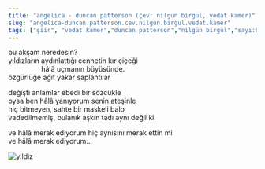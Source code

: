 ```yaml
---
title: "angelica - duncan patterson (çev: nilgün birgül, vedat kamer)"
slug: "angelica-duncan.patterson.cev.nilgun.birgul.vedat.kamer"
tags: ["şiir", "vedat kamer","duncan patterson","nilgün birgül","sayı:bir"]
---
```


bu akşam neredesin?  
yıldızların aydınlattığı cennetin kır çiçeği  
                 hâlâ uçmanın büyüsünde.  
özgürlüğe ağıt yakar saplantılar

değişti anlamlar ebedi bir sözcükle  
oysa ben hâlâ yanıyorum senin ateşinle  
hiç bitmeyen, sahte bir maskeli balo  
vadedilmemiş, bulanık aşkın tadı aynı değil ki

ve hâlâ merak ediyorum hiç aynısını merak ettin mi  
ve hâlâ merak ediyorum...



![yildiz](/img/30.jpg)
